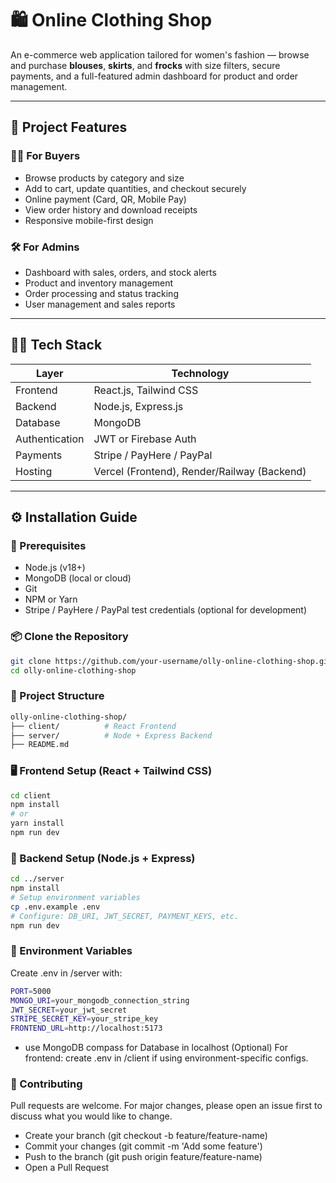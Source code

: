# 🛍️ Online Clothing Shop

An e-commerce web application tailored for women's fashion — browse and purchase **blouses**, **skirts**, and **frocks** with size filters, secure payments, and a full-featured admin dashboard for product and order management.

---

## 🚀 Project Features

### 👩‍💼 For Buyers
- Browse products by category and size
- Add to cart, update quantities, and checkout securely
- Online payment (Card, QR, Mobile Pay)
- View order history and download receipts
- Responsive mobile-first design

### 🛠️ For Admins
- Dashboard with sales, orders, and stock alerts
- Product and inventory management
- Order processing and status tracking
- User management and sales reports

---

## 🧑‍💻 Tech Stack

| Layer         | Technology             |
|---------------|------------------------|
| Frontend      | React.js, Tailwind CSS |
| Backend       | Node.js, Express.js    |
| Database      | MongoDB                |
| Authentication| JWT or Firebase Auth   |
| Payments      | Stripe / PayHere / PayPal |
| Hosting       | Vercel (Frontend), Render/Railway (Backend) |

---

## ⚙️ Installation Guide

### 🔧 Prerequisites

- Node.js (v18+)
- MongoDB (local or cloud)
- Git
- NPM or Yarn
- Stripe / PayHere / PayPal test credentials (optional for development)

### 📦 Clone the Repository

```bash
git clone https://github.com/your-username/olly-online-clothing-shop.git
cd olly-online-clothing-shop
```

### 📁 Project Structure
```bash
olly-online-clothing-shop/
├── client/          # React Frontend
├── server/          # Node + Express Backend
├── README.md
```

### 🖥️ Frontend Setup (React + Tailwind CSS)
```bash
cd client
npm install
# or
yarn install
npm run dev
```

### 🧪 Backend Setup (Node.js + Express)
```bash
cd ../server
npm install
# Setup environment variables
cp .env.example .env
# Configure: DB_URI, JWT_SECRET, PAYMENT_KEYS, etc.
npm run dev
```

### 🔐 Environment Variables

Create .env in /server with:
```bash
PORT=5000
MONGO_URI=your_mongodb_connection_string
JWT_SECRET=your_jwt_secret
STRIPE_SECRET_KEY=your_stripe_key
FRONTEND_URL=http://localhost:5173
```
- use MongoDB compass for Database in localhost
(Optional) For frontend: create .env in /client if using environment-specific configs.

### 👥 Contributing
Pull requests are welcome. For major changes, please open an issue first to discuss what you would like to change.

- Create your branch (git checkout -b feature/feature-name)
- Commit your changes (git commit -m 'Add some feature')
- Push to the branch (git push origin feature/feature-name)
- Open a Pull Request

